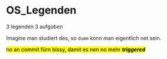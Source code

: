 # OS_Legenden
3 legenden 3 aufgoben

Imagine man studiert des, so `dumm` konn man eigentlich net sein. 

<mark >no an commit fürn bissy, damit es nen no mehr ***triggered***</mark>
